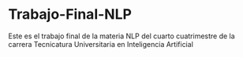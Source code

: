 # Trabajo-Final-NLP
Este es el trabajo final de la materia NLP del cuarto cuatrimestre de la carrera Tecnicatura Universitaria en Inteligencia Artificial
